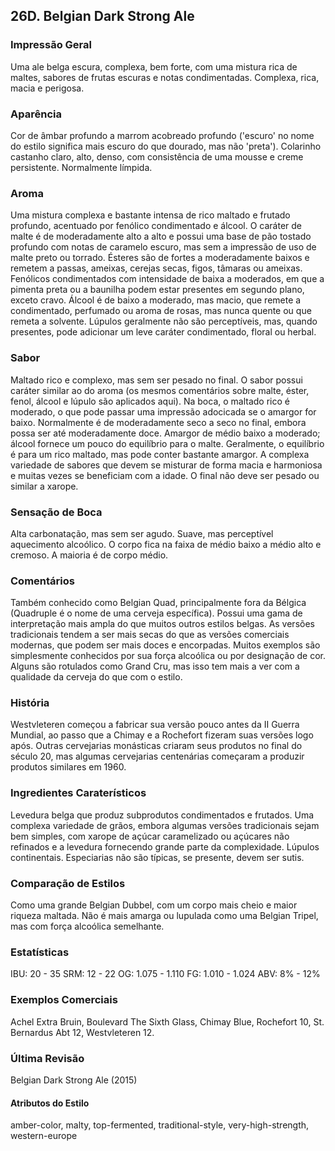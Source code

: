 ## 26D. Belgian Dark Strong Ale

### Impressão Geral

Uma ale belga escura, complexa, bem forte, com uma mistura rica de maltes, sabores de frutas escuras e notas condimentadas. Complexa, rica, macia e perigosa.

### Aparência

Cor de âmbar profundo a marrom acobreado profundo ('escuro' no nome do estilo significa mais escuro do que dourado, mas não 'preta'). Colarinho castanho claro, alto, denso, com consistência de uma mousse e creme persistente. Normalmente límpida.

### Aroma

Uma mistura complexa e bastante intensa de rico maltado e frutado profundo, acentuado por fenólico condimentado e álcool. O caráter de malte é de moderadamente alto a alto e possui uma base de pão tostado profundo com notas de caramelo escuro, mas sem a impressão de uso de malte preto ou torrado. Ésteres são de fortes a moderadamente baixos e remetem a passas, ameixas, cerejas secas, figos, tâmaras ou ameixas. Fenólicos condimentados com intensidade de baixa a moderados, em que a pimenta preta ou a baunilha podem estar presentes em segundo plano, exceto cravo. Álcool é de baixo a moderado, mas macio, que remete a condimentado, perfumado ou aroma de rosas, mas nunca quente ou que remeta a solvente. Lúpulos geralmente não são perceptíveis, mas, quando presentes, pode adicionar um leve caráter condimentado, floral ou herbal.

### Sabor

Maltado rico e complexo, mas sem ser pesado no final. O sabor possui caráter similar ao do aroma (os mesmos comentários sobre malte, éster, fenol, álcool e lúpulo são aplicados aqui). Na boca, o maltado rico é moderado, o que pode passar uma impressão adocicada se o amargor for baixo. Normalmente é de moderadamente seco a seco no final, embora possa ser até moderadamente doce. Amargor de médio baixo a moderado; álcool fornece um pouco do equilíbrio para o malte. Geralmente, o equilíbrio é para um rico maltado, mas pode conter bastante amargor. A complexa variedade de sabores que devem se misturar de forma macia e harmoniosa e muitas vezes se beneficiam com a idade. O final não deve ser pesado ou similar a xarope.

### Sensação de Boca

Alta carbonatação, mas sem ser agudo. Suave, mas perceptível aquecimento alcoólico. O corpo fica na faixa de médio baixo a médio alto e cremoso. A maioria é de corpo médio.

### Comentários

Também conhecido como Belgian Quad, principalmente fora da Bélgica (Quadruple é o nome de uma cerveja específica). Possui uma gama de interpretação mais ampla do que muitos outros estilos belgas. As versões tradicionais tendem a ser mais secas do que as versões comerciais modernas, que podem ser mais doces e encorpadas. Muitos exemplos são simplesmente conhecidos por sua força alcoólica ou por designação de cor. Alguns são rotulados como Grand Cru, mas isso tem mais a ver com a qualidade da cerveja do que com o estilo.

### História

Westvleteren começou a fabricar sua versão pouco antes da II Guerra Mundial, ao passo que a Chimay e a Rochefort fizeram suas versões logo após. Outras cervejarias monásticas criaram seus produtos no final do século 20, mas algumas cervejarias centenárias começaram a produzir produtos similares em 1960.

### Ingredientes Caraterísticos

Levedura belga que produz subprodutos condimentados e frutados. Uma complexa variedade de grãos, embora algumas versões tradicionais sejam bem simples, com xarope de açúcar caramelizado ou açúcares não refinados e a levedura fornecendo grande parte da complexidade. Lúpulos continentais. Especiarias não são típicas, se presente, devem ser sutis.

### Comparação de Estilos

Como uma grande Belgian Dubbel, com um corpo mais cheio e maior riqueza maltada. Não é mais amarga ou lupulada como uma Belgian Tripel, mas com força alcoólica semelhante.

### Estatísticas

IBU: 20 - 35 SRM: 12 - 22 OG: 1.075 - 1.110 FG: 1.010 - 1.024 ABV: 8% - 12%

### Exemplos Comerciais

Achel Extra Bruin, Boulevard The Sixth Glass, Chimay Blue, Rochefort 10, St. Bernardus Abt 12, Westvleteren 12.

### Última Revisão

Belgian Dark Strong Ale (2015)

#### Atributos do Estilo

amber-color, malty, top-fermented, traditional-style, very-high-strength, western-europe
